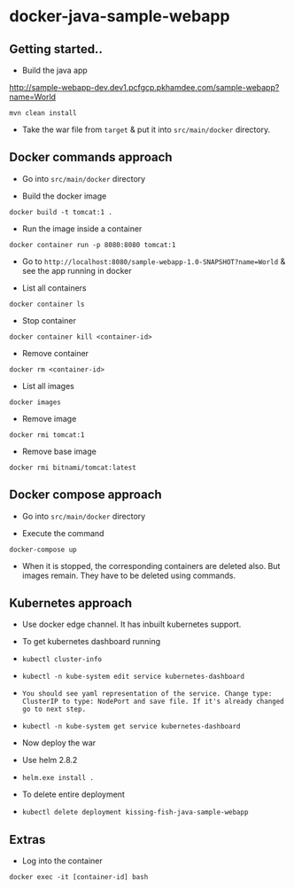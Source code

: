 docker-java-sample-webapp
=========================

## Getting started..

- Build the java app

http://sample-webapp-dev.dev1.pcfgcp.pkhamdee.com/sample-webapp?name=World

`mvn clean install`

- Take the war file from `target` & put it into `src/main/docker` directory.

## Docker commands approach

- Go into `src/main/docker` directory

- Build the docker image

`docker build -t tomcat:1 .`

- Run the image inside a container

`docker container run -p 8080:8080 tomcat:1`

- Go to `http://localhost:8080/sample-webapp-1.0-SNAPSHOT?name=World` & see the app running in docker

- List all containers

`docker container ls`

- Stop container

`docker container kill <container-id>`

- Remove container

`docker rm <container-id>`

- List all images

`docker images`

- Remove image

`docker rmi tomcat:1`

- Remove base image

`docker rmi bitnami/tomcat:latest`

## Docker compose approach

- Go into `src/main/docker` directory

- Execute the command

`docker-compose up`

- When it is stopped, the corresponding containers are deleted also. But images remain. They have to be deleted using commands.

## Kubernetes approach

- Use docker edge channel. It has inbuilt kubernetes support.

- To get kubernetes dashboard running

- `kubectl cluster-info`
- `kubectl -n kube-system edit service kubernetes-dashboard`
- `You should see yaml representation of the service. Change type: ClusterIP to type: NodePort and save file. If it's already changed go to next step.`
- `kubectl -n kube-system get service kubernetes-dashboard`

- Now deploy the war

- Use helm 2.8.2
- `helm.exe install .`

- To delete entire deployment
- `kubectl delete deployment kissing-fish-java-sample-webapp`


## Extras

- Log into the container

`docker exec -it [container-id] bash`
